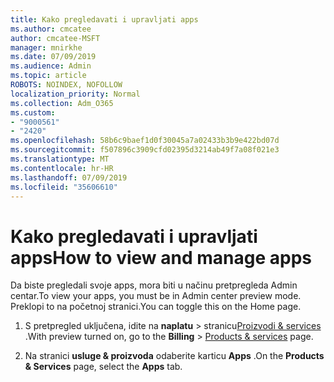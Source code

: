 ```yaml
---
title: Kako pregledavati i upravljati apps
ms.author: cmcatee
author: cmcatee-MSFT
manager: mnirkhe
ms.date: 07/09/2019
ms.audience: Admin
ms.topic: article
ROBOTS: NOINDEX, NOFOLLOW
localization_priority: Normal
ms.collection: Adm_O365
ms.custom:
- "9000561"
- "2420"
ms.openlocfilehash: 58b6c9baef1d0f30045a7a02433b3b9e422bd07d
ms.sourcegitcommit: f507896c3909cfd02395d3214ab49f7a08f021e3
ms.translationtype: MT
ms.contentlocale: hr-HR
ms.lasthandoff: 07/09/2019
ms.locfileid: "35606610"
---
```

# <a name="how-to-view-and-manage-apps"></a><span data-ttu-id="50135-102">Kako pregledavati i upravljati apps</span><span class="sxs-lookup"><span data-stu-id="50135-102">How to view and manage apps</span></span>

<span data-ttu-id="50135-103">Da biste pregledali svoje apps, mora biti u načinu pretpregleda Admin centar.</span><span class="sxs-lookup"><span data-stu-id="50135-103">To view your apps, you must be in Admin center preview mode.</span></span>  <span data-ttu-id="50135-104">Preklopi to na početnoj stranici.</span><span class="sxs-lookup"><span data-stu-id="50135-104">You can toggle this on the Home page.</span></span>  

1. <span data-ttu-id="50135-105">S pretpregled uključena, idite na **naplatu** > stranicu[Proizvodi & services](https://go.microsoft.com/fwlink/p/?linkid=842054) .</span><span class="sxs-lookup"><span data-stu-id="50135-105">With preview turned on, go to the **Billing** > [Products & services](https://go.microsoft.com/fwlink/p/?linkid=842054) page.</span></span>

2. <span data-ttu-id="50135-106">Na stranici **usluge & proizvoda** odaberite karticu **Apps** .</span><span class="sxs-lookup"><span data-stu-id="50135-106">On the **Products & Services** page, select the **Apps** tab.</span></span>